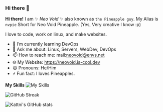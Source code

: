 ### Hi there 👋


**Hi there!** I am ✨ _Neo Void_ ✨ also known as `the Pineapple guy`.
My Alias is `nvpie` Short for Neo Void Pineapple. (Yes, Very creative I know :p)

I love to code, work on linux, and make websites.

- 🌱 I’m currently learning DevOps
- 💬 Ask me about: Linux, Servers, WebDev, DevOps
- 📫 How to reach me: mail:neovoid@envs.net
- 🌐 My Website: https://neovoid.is-cool.dev
- 😄 Pronouns: He/Him
- ⚡ Fun fact: I loves Pineapples.

**My Skills**
![My Skills](https://skillicons.dev/icons?i=linux,git,aws,github,docker,html,css,go)

![GitHub Streak](https://github-readme-streak-stats.herokuapp.com?user=pineapples5972&theme=cobalt&date_format=j%20M%5B%20Y%5D&background=000000&border=7536B2&stroke=9243DD&ring=89502D&fire=FF9554&currStreakNum=D280FF&sideNums=BC52FF&currStreakLabel=64EAE2&sideLabels=48A8A2&dates=A42EE5)

![Kattni's GitHub stats](https://github-readme-stats.vercel.app/api?username=pineapples5972&theme=tokyonight&show_icons=true)

